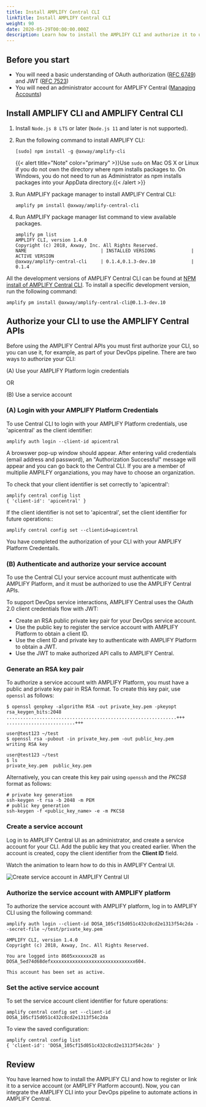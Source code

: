 ```yaml
---
title: Install AMPLIFY Central CLI
linkTitle: Install AMPLIFY Central CLI
weight: 90
date: 2020-05-29T00:00:00.000Z
description: Learn how to install the AMPLIFY CLI and authorize it to use the AMPLIFY Central APIs. This enables you to integrate the CLI into your DevOps pipeline.
---
```


## Before you start

* You will need a basic understanding of OAuth authorization ([RFC 6749](https://tools.ietf.org/html/rfc6749)) and JWT ([RFC 7523](https://tools.ietf.org/html/rfc7523))
* You will need an administrator account for AMPLIFY Central ([Managing Accounts](https://docs.axway.com/bundle/AMPLIFY_Dashboard_allOS_en/page/managing_accounts.html))

## Install AMPLIFY CLI and AMPLIFY Central CLI

1. Install `Node.js 8 LTS` or later (`Node.js 11` and later is not supported).
2. Run the following command to install AMPLIFY CLI:

    ```
    [sudo] npm install -g @axway/amplify-cli
    ```

    {{< alert title="Note" color="primary" >}}Use `sudo` on Mac OS X or Linux if you do not own the directory where npm installs packages to. On Windows, you do not need to run as     Administrator as npm installs packages into your AppData directory.{{< /alert >}}

3. Run AMPLIFY package manager to install AMPLIFY Central CLI:

    ```
    amplify pm install @axway/amplify-central-cli
    ```

4. Run AMPLIFY package manager list command to view available packages.

    ```
    amplify pm list
    AMPLIFY CLI, version 1.4.0
    Copyright (c) 2018, Axway, Inc. All Rights Reserved.
    NAME                           | INSTALLED VERSIONS             | ACTIVE VERSION
    @axway/amplify-central-cli     | 0.1.4,0.1.3-dev.10             | 0.1.4
    ```

All the development versions of AMPLIFY Central CLI can be found at [NPM install of AMPLIFY Central CLI](https://www.npmjs.com/package/@axway/amplify-central-cli). To install a specific development version, run the following command:

```
amplify pm install @axway/amplify-central-cli@0.1.3-dev.10
```

## Authorize your CLI to use the AMPLIFY Central APIs

Before using the AMPLIFY Central APIs you must first authorize your CLI, so you can use it, for example, as part of your DevOps pipeline.
There are two ways to authorize your CLI:

(A) Use your AMPLIFY Platform login credentials

OR

(B) Use a service account

### (A) Login with your AMPLIFY Platform Credentials

To use Central CLI to login with your AMPLIFY Platform credentials, use 'apicentral' as the client identifier:

```
amplify auth login --client-id apicentral
```

A browswer pop-up window should appear. After entering valid credentials (email address and password), an "Authorization Successful" message will appear and you can go back to the Central CLI.
If you are a member of multiplie AMPILFY organziations, you may have to choose an organization.

To check that your client identifier is set correctly to 'apicentral':

```
amplify central config list
{ 'client-id': 'apicentral' }
```

If the client identifier is not set to 'apicentral', set the client identifier for future operations::

```
amplify central config set --clientid=apicentral
```

You have completed the authorization of your CLI with your AMPLIFY Platform Credentails.

### (B) Authenticate and authorize your service account

To use the Central CLI your service account must authenticate with AMPLIFY Platform, and it must be authorized to use the AMPLIFY Central APIs.

To support DevOps service interactions, AMPLIFY Central uses the OAuth 2.0 client credentials flow with JWT:

* Create an RSA public private key pair for your DevOps service account.
* Use the public key to register the service account with AMPLIFY Platform to obtain a client ID.
* Use the client ID and private key to authenticate with AMPLIFY Platform to obtain a JWT.
* Use the JWT to make authorized API calls to AMPLIFY Central.

### Generate an RSA key pair

To authorize a service account with AMPLIFY Platform, you must have a public and private key pair in RSA format. To create this key pair, use `openssl` as follows:

```
$ openssl genpkey -algorithm RSA -out private_key.pem -pkeyopt rsa_keygen_bits:2048
..............................................................+++
.........................+++

user@test123 ~/test
$ openssl rsa -pubout -in private_key.pem -out public_key.pem
writing RSA key

user@test123 ~/test
$ ls
private_key.pem  public_key.pem
```

Alternatively, you can create this key pair using `openssh` and the _PKCS8_ format as follows:

```
# private key generation
ssh-keygen -t rsa -b 2048 -m PEM
# public key generation
ssh-keygen -f <public_key_name> -e -m PKCS8
```

### Create a service account

Log in to AMPLIFY Central UI as an administrator, and create a service account for your CLI. Add the public key that you created earlier. When the account is created, copy the client identifier from the **Client ID** field.

Watch the animation to learn how to do this in AMPLIFY Central UI.

![Create service account in AMPLIFY Central UI](/Images/central/service_account_animation.gif)

### Authorize the service account with AMPLIFY platform

To authorize the service account with AMPLIFY platform, log in to AMPLIFY CLI using the following command:

```
amplify auth login --client-id DOSA_105cf15d051c432c8cd2e1313f54c2da --secret-file ~/test/private_key.pem

AMPLIFY CLI, version 1.4.0
Copyright (c) 2018, Axway, Inc. All Rights Reserved.

You are logged into 8605xxxxxxx28 as DOSA_5ed74d68defxxxxxxxxxxxxxxxxxxxxxxxxxxxxxxx604.

This account has been set as active.
```

### Set the active service account

To set the service account client identifier for future operations:

```
amplify central config set --client-id DOSA_105cf15d051c432c8cd2e1313f54c2da
```

To view the saved configuration:

```
amplify central config list
{ 'client-id': 'DOSA_105cf15d051c432c8cd2e1313f54c2da' }
```

## Review

You have learned how to install the AMPLIFY CLI and how to register or link it to a service account (or AMPLIFY Platform account). Now, you can integrate the AMPLIFY CLI into your DevOps pipeline to automate actions in AMPLIFY Central.
